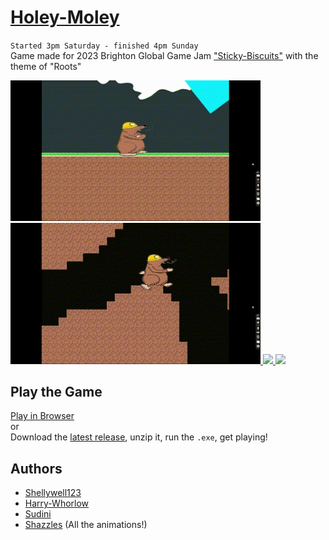 # [Holey-Moley](https://globalgamejam.org/2023/games/holey-moley-7)
`Started 3pm Saturday - finished 4pm Sunday`\
Game made for 2023 Brighton Global Game Jam ["Sticky-Biscuits"](https://globalgamejam.org/2023/jam-sites/sticky-biscuits-brighton-ggj-2023) with the theme of "Roots"


<a href="https://play.unity.com/u/shellywell123">
  <img src="https://github.com/Shellywell123/Holey-Moley/blob/main/screengrabs/gif_1.gif" width="400" />
</a>
<a href="https://play.unity.com/u/shellywell123">
  <img src="https://github.com/Shellywell123/Holey-Moley/blob/main/screengrabs/gif_2.gif" width="400" />
</a>
<a href="https://play.unity.com/u/shellywell123">
  <img src="https://github.com/Shellywell123/Holey-Moley/blob/main/screengrabs/gif_3.gif" width="400" />
</a>
<a href="https://play.unity.com/u/shellywell123">
  <img src="https://github.com/Shellywell123/Holey-Moley/blob/main/screengrabs/gif_4.gif" width="400" />
</a>

## Play the Game

[Play in Browser](https://play.unity.com/u/shellywell123)\
or\
Download the [latest release](https://github.com/Shellywell123/Holey-Moley/releases), unzip it, run the `.exe`, get playing!

## Authors
- [Shellywell123](https://github.com/Shellywell123)
- [Harry-Whorlow](https://github.com/harry-whorlow)
- [Sudini](https://github.com/Sudini1412)
- [Shazzles](https://anna0283.wixsite.com/website) (All the animations!)
